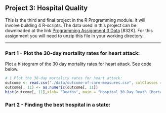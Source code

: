 ## Project 3: Hospital Quality

This is the third and final project in the R Programming module. It will involve building 4 R-scripts. The data used in this project can be downloaded at the link [Programming Assignment 3  Data](https://d396qusza40orc.cloudfront.net/rprog%2Fdata%2FProgAssignment3-data.zip) [832K]. For this assignment you will need to unzip this file in your working directory.

<hr/>

### Part 1 - Plot the 30-day mortality rates for heart attack:

Plot a histogram of the 30 day mortality rates for heart attack. See code below. 

```r
# 1 Plot the 30-day mortality rates for heart attack:
outcome <- read.csv("./data/outcome-of-care-measures.csv", colClasses = "character")
outcome[, 11] <- as.numeric(outcome[, 11])
hist(outcome[, 11],xlab= "Deaths", main = "Hospital 30-Day Death (Mortality) Rates from Heart Attack")
```

### Part 2 - Finding the best hospital in a state:

